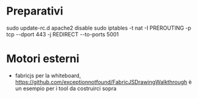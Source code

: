 Preparativi
===========
sudo update-rc.d apache2 disable
sudo iptables -t nat -I PREROUTING -p tcp --dport 443 -j REDIRECT --to-ports 5001


Motori esterni
==============
- fabricjs per la whiteboard, https://github.com/exceptionnotfound/FabricJSDrawingWalkthrough è un esempio per i tool da costruirci sopra

